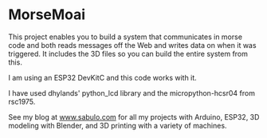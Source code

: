 # MorseMoai
This project enables you to build a system that communicates in morse code and both reads messages off the Web and writes data on when it was triggered. It includes the 3D files so you can build the entire system from this.

I am using an ESP32 DevKitC and this code works with it.

I have used dhylands' python_lcd library and the micropython-hcsr04 from rsc1975.

See my blog at www.sabulo.com for all my projects with Arduino, ESP32, 3D modeling with Blender, and 3D printing with a variety of machines.

